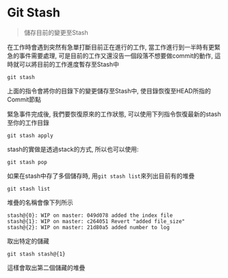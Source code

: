 # Git Stash
> 儲存目前的變更至Stash

在工作時會遇到突然有急單打斷目前正在進行的工作, 當工作進行到一半時有更緊急的事件需要處理, 可是目前的工作又還沒告一個段落不想要做commit的動作, 這時就可以將目前的工作進度暫存至Stash中
```
git stash
```
上面的指令會將你的目錄下的變更儲存至Stash中, 使目錄恢復至HEAD所指的Commit節點

緊急事件完成後, 我們要恢復原來的工作狀態, 可以使用下列指令恢復最新的stash至你的工作目錄
```
git stash apply
```
stash的實做是透過stack的方式, 所以也可以使用: 
```
git stash pop
```
如果在stash中存了多個儲存時, 用`git stash list`來列出目前有的堆疊
```
git stash list
```
堆疊的名稱會像下列所示
```
stash@{0}: WIP on master: 049d078 added the index file
stash@{1}: WIP on master: c264051 Revert "added file_size"
stash@{2}: WIP on master: 21d80a5 added number to log
```
取出特定的儲藏
```
git stash stash@{1}
```
這樣會取出第二個儲藏的堆疊